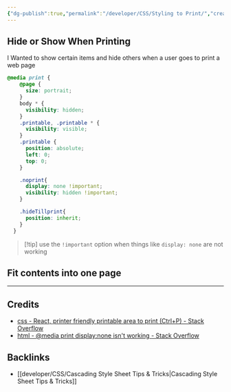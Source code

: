```yaml
---
{"dg-publish":true,"permalink":"/developer/CSS/Styling to Print/","created":"2024-02-29T22:19:55.809-06:00","updated":"2024-03-01T00:21:01.000-06:00"}
---
```


## Hide or Show When Printing
I Wanted to show certain items and hide others when a user goes to print a web page

```scss
@media print {
    @page {
      size: portrait;
    }
    body * {
      visibility: hidden;
    }
    .printable, .printable * {
      visibility: visible;
    }
    .printable {
      position: absolute;
      left: 0;
      top: 0;
    }

    .noprint{
      display: none !important;
      visibility: hidden !important;
    }

    .hideTillprint{
      position: inherit;
    }
  }
```

>[!tip] use the `!important` option when things like `display: none` are not working

## Fit contents into one page

---
## Credits
- [css - React, printer friendly printable area to print (Ctrl+P) - Stack Overflow](https://stackoverflow.com/questions/54441453/react-printer-friendly-printable-area-to-print-ctrlp)
- [html - @media print display:none isn't working - Stack Overflow](https://stackoverflow.com/questions/11698913/media-print-displaynone-isnt-working)

## Backlinks
- [[developer/CSS/Cascading Style Sheet Tips & Tricks\|Cascading Style Sheet Tips & Tricks]]